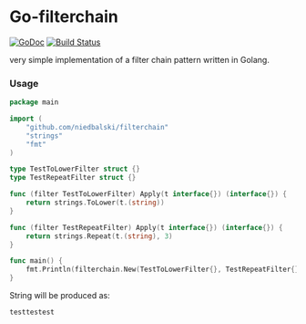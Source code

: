 # Go-filterchain

[![GoDoc](https://godoc.org/github.com/golang/gddo?status.svg)](http://godoc.org/github.com/niedbalski/filterchain)
[![Build Status](https://travis-ci.org/niedbalski/filterchain.svg?branch=master)](https://travis-ci.org/niedbalski/filterchain)

very simple implementation of a filter chain pattern written in Golang.

### Usage

```go
package main

import (
	"github.com/niedbalski/filterchain"
	"strings"
	"fmt"
)

type TestToLowerFilter struct {}
type TestRepeatFilter struct {}

func (filter TestToLowerFilter) Apply(t interface{}) (interface{}) {
	return strings.ToLower(t.(string))
}

func (filter TestRepeatFilter) Apply(t interface{}) (interface{}) {
	return strings.Repeat(t.(string), 3)
}

func main() {
	fmt.Println(filterchain.New(TestToLowerFilter{}, TestRepeatFilter{}).Apply("test"))
}

```
String will be produced as:

```shell
testtestest
```

